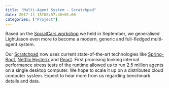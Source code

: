 ```yaml
---
title: "Multi-Agent System - Scratchpad"
date: 2017-11-15T08:57:40+01:00
categories: ["Project"]
---
```


Based on the [SocialCars workshop](2017-09-workshop) we held in September, we generalised LightJason even more to become a modern, generic and full-fledged multi-agent system. <!--more-->

Our [Scratchpad](https://github.com/LightJason/Scratchpad) now uses current state-of-the-art technologies like [Spring-Boot](https://projects.spring.io/spring-boot/), [Netflix Hysterix](https://github.com/Netflix/Hystrix) and [React](https://reactjs.org/).
First promising looking internal performance stress tests of the runtime allowed us to run 2.5 million agents on a single desktop computer. We hope to scale it up on a distributed cloud computer system.
Expect to hear more from us regarding benchmark details and data.
